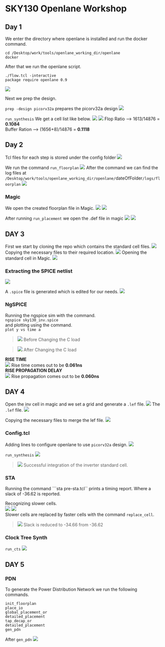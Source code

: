 # SKY130 Openlane Workshop

## Day 1
We enter the directory where openlane is installed and run the docker command.
``` 
cd /Desktop/work/tools/openlane_working_dir/openlane
docker
```
After that we run the openlane script.
```
./flow.tcl -interactive
package require openlane 0.9
```
![](https://imgur.com/YHyJgjd.png)

Next we prep the design.

```prep -design picorv32a```
prepares the picorv32a design
![](https://imgur.com/qPDwEhD.png)

```run_synthesis```
We get a cell list like below.
![](https://imgur.com/vxPRTo8.ng)
![](https://imgur.com/y1APzSV.pg)
Flop Ratio --> 1613/14876 = **0.1084**  
Buffer Ration --> (1656+8)/14876 = **0.1118**

## Day 2 
Tcl files for each step is stored under the config folder
![](https://imgur.com/CTYy7sq.png)

We run the command ```run_floorplan```
![](https://imgur.com/0PW4oM1.png)
After the command we can find the log files at ```/Desktop/work/tools/openlane_working_dir/openlane/```dateOfFolder```/logs/floorplan```
![](https://imgur.com/DxrJu0w.png)

### Magic
We open the created floorplan file in Magic.
![](https://imgur.com/SHo97h1.png)
![](https://imgur.com/Xo0N0D0.png)  

After running ```run_placement``` we open the .def file in magic
![](https://imgur.com/hrIyiHy.png)
![](https://imgur.com/cOWFWiX.png)

## DAY 3
First we start by cloning the repo which contains the standard cell files.
![](https://imgur.com/xi1365k.png)
Copying the necessary files to their required location.
![](https://imgur.com/FWvW4nn.png)
Opening the standard cell in Magic.
![](https://imgur.com/4nHmjXz.png)

### Extracting the SPICE netlist

![](https://imgur.com/q6REiNh.png)

A ```.spice``` file is generated which is edited for our needs.
![](https://imgur.com/dhlCu4z.png)

### NgSPICE
Running the ngspice sim with the command.  
```ngspice sky130_inv.spice```  
and plotting using the command.  
```plot y vs time a```  
> ![](https://imgur.com/I2VOfK4.png) Before Changing the C load

> ![](https://imgur.com/d7gfv4Y.png) After Changing the C load

**RISE TIME**  
![](https://imgur.com/ovlagYa.png)
Rise time comes out to be **0.061ns**  
**RISE PROPAGATION DELAY**  
![](https://imgur.com/S9u8Jot.png)
Rise propagation comes out to be **0.060ns**  

## DAY 4
Open the inv cell in magic and we set a grid and generate a ```.lef``` file.
![](https://imgur.com/alZmdjv.png)
The ```.lef``` file.
![](https://imgur.com/MvGR66O.png)

Copying the necessary files to merge the lef file.
![](https://imgur.com/pKGkzwf.png)

### Config.tcl
Adding lines to configure openlane to use ```picorv32a``` design.
![](https://imgur.com/4ofyaYb.png)

```run_synthesis```
![](https://imgur.com/Fd8jgFA.png)

> ![](https://imgur.com/wAcwy6p.png) Successful integration of the inverter standard cell.  

### STA
Running the command ```sta pre-sta.tcl`` prints a timing report. Where a slack of -36.62 is reported. 
[](https://imgur.com/zWErPS2.png)

Recognizing slower cells.  
![](https://imgur.com/dVbb1bP.png)
![](https://imgur.com/2R0ddmM.png)  
Slower cells are replaced by faster cells with the command ```replace_cell```. 
> ![](https://imgur.com/lUxgN8c.png) Slack is reduced to -34.66 from -36.62

### Clock Tree Synth
```run_cts```
![](https://imgur.com/VpTFY3P.png)

## DAY 5
### PDN
To generate the Power Distribution Network we run the following commands.
```
init_floorplan
place_io
global_placement_or
detailed_placement
tap_decap_or
detailed_placement
gen_pdn
```
After `gen_pdn`
![](https://imgur.com/Eqi2VNg.png)  

